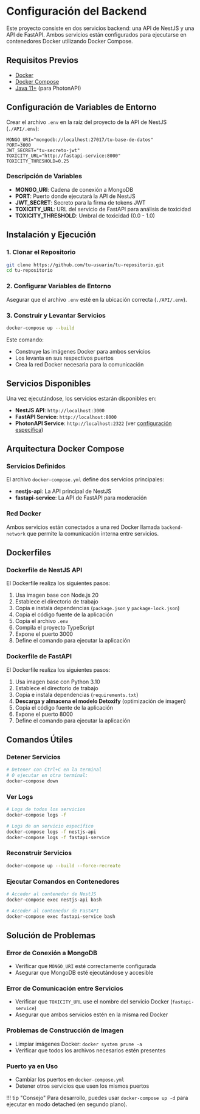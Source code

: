 # Configuración del Backend

Este proyecto consiste en dos servicios backend: una API de NestJS y una API de FastAPI. Ambos servicios están configurados para ejecutarse en contenedores Docker utilizando Docker Compose.

## Requisitos Previos

- [Docker](https://www.docker.com/get-started)
- [Docker Compose](https://docs.docker.com/compose/install/)
- [Java 11+](https://www.oracle.com/java/technologies/javase/jdk11-archive-downloads.html) (para PhotonAPI)

## Configuración de Variables de Entorno

Crear el archivo `.env` en la raíz del proyecto de la API de NestJS (`./API/.env`):

```plaintext
MONGO_URI="mongodb://localhost:27017/tu-base-de-datos"
PORT=3000
JWT_SECRET="tu-secreto-jwt"
TOXICITY_URL="http://fastapi-service:8000"
TOXICITY_THRESHOLD=0.25
```

### Descripción de Variables

- **MONGO_URI**: Cadena de conexión a MongoDB
- **PORT**: Puerto donde ejecutará la API de NestJS
- **JWT_SECRET**: Secreto para la firma de tokens JWT
- **TOXICITY_URL**: URL del servicio de FastAPI para análisis de toxicidad
- **TOXICITY_THRESHOLD**: Umbral de toxicidad (0.0 - 1.0)

## Instalación y Ejecución

### 1. Clonar el Repositorio

```bash
git clone https://github.com/tu-usuario/tu-repositorio.git
cd tu-repositorio
```

### 2. Configurar Variables de Entorno

Asegurar que el archivo `.env` esté en la ubicación correcta (`./API/.env`).

### 3. Construir y Levantar Servicios

```bash
docker-compose up --build
```

Este comando:
- Construye las imágenes Docker para ambos servicios
- Los levanta en sus respectivos puertos
- Crea la red Docker necesaria para la comunicación

## Servicios Disponibles

Una vez ejecutándose, los servicios estarán disponibles en:

- **NestJS API**: `http://localhost:3000`
- **FastAPI Service**: `http://localhost:8000`
- **PhotonAPI Service**: `http://localhost:2322` (ver [configuración específica](photon-api.md))

## Arquitectura Docker Compose

### Servicios Definidos

El archivo `docker-compose.yml` define dos servicios principales:

- **nestjs-api**: La API principal de NestJS
- **fastapi-service**: La API de FastAPI para moderación

### Red Docker

Ambos servicios están conectados a una red Docker llamada `backend-network` que permite la comunicación interna entre servicios.

## Dockerfiles

### Dockerfile de NestJS API

El Dockerfile realiza los siguientes pasos:

1. Usa imagen base con Node.js 20
2. Establece el directorio de trabajo
3. Copia e instala dependencias (`package.json` y `package-lock.json`)
4. Copia el código fuente de la aplicación
5. Copia el archivo `.env`
6. Compila el proyecto TypeScript
7. Expone el puerto 3000
8. Define el comando para ejecutar la aplicación

### Dockerfile de FastAPI

El Dockerfile realiza los siguientes pasos:

1. Usa imagen base con Python 3.10
2. Establece el directorio de trabajo
3. Copia e instala dependencias (`requirements.txt`)
4. **Descarga y almacena el modelo Detoxify** (optimización de imagen)
5. Copia el código fuente de la aplicación
6. Expone el puerto 8000
7. Define el comando para ejecutar la aplicación

## Comandos Útiles

### Detener Servicios
```bash
# Detener con Ctrl+C en la terminal
# O ejecutar en otra terminal:
docker-compose down
```

### Ver Logs
```bash
# Logs de todos los servicios
docker-compose logs -f

# Logs de un servicio específico
docker-compose logs -f nestjs-api
docker-compose logs -f fastapi-service
```

### Reconstruir Servicios
```bash
docker-compose up --build --force-recreate
```

### Ejecutar Comandos en Contenedores
```bash
# Acceder al contenedor de NestJS
docker-compose exec nestjs-api bash

# Acceder al contenedor de FastAPI
docker-compose exec fastapi-service bash
```

## Solución de Problemas

### Error de Conexión a MongoDB
- Verificar que `MONGO_URI` esté correctamente configurada
- Asegurar que MongoDB esté ejecutándose y accesible

### Error de Comunicación entre Servicios
- Verificar que `TOXICITY_URL` use el nombre del servicio Docker (`fastapi-service`)
- Asegurar que ambos servicios estén en la misma red Docker

### Problemas de Construcción de Imagen
- Limpiar imágenes Docker: `docker system prune -a`
- Verificar que todos los archivos necesarios estén presentes

### Puerto ya en Uso
- Cambiar los puertos en `docker-compose.yml`
- Detener otros servicios que usen los mismos puertos

!!! tip "Consejo"
    Para desarrollo, puedes usar `docker-compose up -d` para ejecutar en modo detached (en segundo plano).